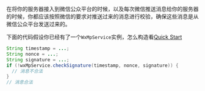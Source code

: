 在将你的服务器接入到微信公众平台的时候，以及每次微信推送消息给你的服务器的时候，你都应该按照微信的要求对推送过来的消息进行校验，确保这些消息是从微信公众平台发送过来的。

下面的代码假设你已经有了一个``WxMpService``实例，怎么构造看[Quick Start](https://github.com/chanjarster/weixin-java-tools/wiki/Quick-Start)
```java
String timestamp = ...;
String nonce = ...;
String signature = ...;
if (!wxMpService.checkSignature(timestamp, nonce, signature)) {
  // 消息不合法
}
// 消息合法
```
